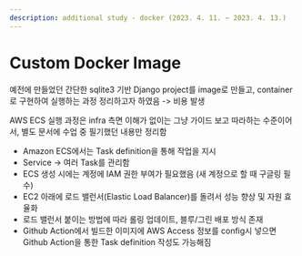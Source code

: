 ```yaml
---
description: additional study - docker (2023. 4. 11. ~ 2023. 4. 13.)
---
```


# Custom Docker Image

예전에 만들었던 간단한 sqlite3 기반 Django project를 image로 만들고, container로 구현하여 실행하는 과정 정리하고자 하였음 -> 비용 발생

AWS ECS 실행 과정은 infra 측면 이해가 없이는 그냥 가이드 보고 따라하는 수준이어서, 별도 문서에 수업 중 필기했던 내용만 정리함

* Amazon ECS에서는 Task definition을 통해 작업을 지시
* Service -> 여러 Task를 관리함
* ECS 생성 시에는 계정에 IAM 권한 부여가 필요했음 (새 계정으로 할 때 구글링 필수)
* EC2 아래에 로드 밸런서(Elastic Load Balancer)를 돌려서 성능 향상 및 자원 효율화
* 로드 밸런서 붙이는 방법에 따라 롤링 업데이트, 블루/그린 배포 방식 존재
* Github Action에서 빌드한 이미지에 AWS Access 정보를 config시 넣으면 Github Action을 통한 Task definition 작성도 가능해짐
